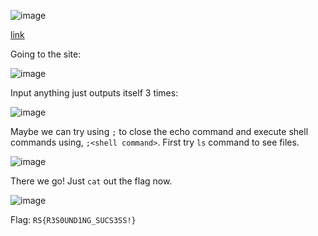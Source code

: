 ![image](https://user-images.githubusercontent.com/63996033/231517757-e4a54adf-a295-4572-86ea-9cb47a36d2fb.png)

[link](https://echoes-web.challenges.ctf.ritsec.club/)

Going to the site:

![image](https://user-images.githubusercontent.com/63996033/231518431-31b3caec-a9b8-447a-be81-5a61e2eafd86.png)

Input anything just outputs itself 3 times:

![image](https://user-images.githubusercontent.com/63996033/231520533-6e8332bd-da40-4ca8-af89-55a16174164e.png)

Maybe we can try using `;` to close the echo command and execute shell commands using, `;<shell command>`. First try `ls` command to see files.

![image](https://user-images.githubusercontent.com/63996033/231520652-3888c40e-c083-4248-97ab-9ee8de6c4f88.png)

There we go! Just `cat` out the flag now.

![image](https://user-images.githubusercontent.com/63996033/231520680-4b17c346-bf5c-4920-86bb-21ff7889cebb.png)

Flag: `RS{R3S0UND1NG_SUCS3SS!}`
